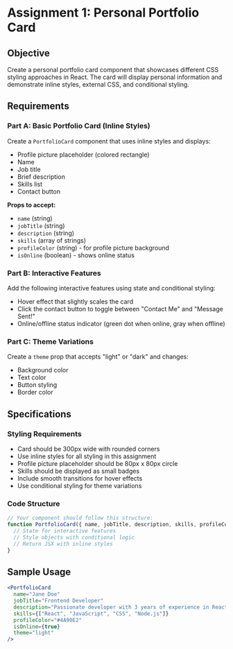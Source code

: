 # Assignment 1: Personal Portfolio Card

## Objective
Create a personal portfolio card component that showcases different CSS styling approaches in React. The card will display personal information and demonstrate inline styles, external CSS, and conditional styling.

## Requirements

### Part A: Basic Portfolio Card (Inline Styles)
Create a `PortfolioCard` component that uses inline styles and displays:
- Profile picture placeholder (colored rectangle)
- Name
- Job title
- Brief description
- Skills list
- Contact button

**Props to accept:**
- `name` (string)
- `jobTitle` (string) 
- `description` (string)
- `skills` (array of strings)
- `profileColor` (string) - for profile picture background
- `isOnline` (boolean) - shows online status

### Part B: Interactive Features
Add the following interactive features using state and conditional styling:
- Hover effect that slightly scales the card
- Click the contact button to toggle between "Contact Me" and "Message Sent!"
- Online/offline status indicator (green dot when online, gray when offline)

### Part C: Theme Variations
Create a `theme` prop that accepts "light" or "dark" and changes:
- Background color
- Text color
- Button styling
- Border color

## Specifications

### Styling Requirements
- Card should be 300px wide with rounded corners
- Use inline styles for all styling in this assignment
- Profile picture placeholder should be 80px x 80px circle
- Skills should be displayed as small badges
- Include smooth transitions for hover effects
- Use conditional styling for theme variations

### Code Structure
```jsx
// Your component should follow this structure:
function PortfolioCard({ name, jobTitle, description, skills, profileColor, isOnline, theme }) {
  // State for interactive features
  // Style objects with conditional logic
  // Return JSX with inline styles
}
```

## Sample Usage
```jsx
<PortfolioCard 
  name="Jane Doe"
  jobTitle="Frontend Developer"
  description="Passionate developer with 3 years of experience in React and JavaScript."
  skills={["React", "JavaScript", "CSS", "Node.js"]}
  profileColor="#4A90E2"
  isOnline={true}
  theme="light"
/>
```

